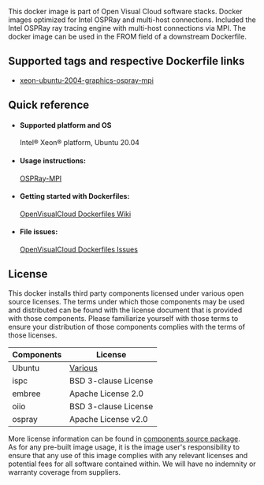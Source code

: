 This docker image is part of Open Visual Cloud software stacks. Docker images optimized for Intel OSPRay and multi-host connections. Included the Intel OSPRay ray tracing engine with multi-host connections via MPI. The docker image can be used in the FROM field of a downstream Dockerfile. 

## Supported tags and respective Dockerfile links
 - [xeon-ubuntu-2004-graphics-ospray-mpi](https://github.com/OpenVisualCloud/Dockerfiles/blob/master/Xeon/ubuntu-20.04/graphics/ospray-mpi/Dockerfile)

## Quick reference
- #### Supported platform and OS
  Intel&reg; Xeon&reg; platform, Ubuntu 20.04

- #### Usage instructions:
  [OSPRay-MPI](https://github.com/OpenVisualCloud/Dockerfiles/blob/master/doc/ospray-mpi.md)	


- #### Getting started with Dockerfiles:
  [OpenVisualCloud Dockerfiles Wiki](https://github.com/OpenVisualCloud/Dockerfiles/wiki)

- #### File issues:
  [OpenVisualCloud Dockerfiles Issues](https://github.com/OpenVisualCloud/Dockerfiles/issues)


## License
This docker installs third party components licensed under various open source licenses.  The terms under which those components may be used and distributed can be found with the license document that is provided with those components.  Please familiarize yourself with those terms to ensure your distribution of those components complies with the terms of those licenses.


| Components | License |
| ----- | ----- |
|Ubuntu| [Various](https://hub.docker.com/_/ubuntu) |
|ispc|BSD 3-clause License|
|embree|Apache License 2.0|
|oiio|BSD 3-clause License|,|openexr|BSD 3-clause "New" or "Revised" License|
|ospray|Apache License v2.0|


More license information can be found in [components source package](https://github.com/OpenVisualCloud/Dockerfiles-Resources).   
As for any pre-built image usage, it is the image user's responsibility to ensure that any use of this image complies with any relevant licenses and potential fees for all software contained within. We will have no indemnity or warranty coverage from suppliers.
